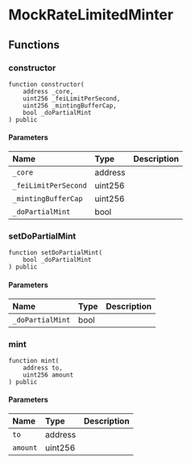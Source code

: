 # MockRateLimitedMinter

## Functions

### constructor

```solidity
function constructor(
    address _core,
    uint256 _feiLimitPerSecond,
    uint256 _mintingBufferCap,
    bool _doPartialMint
) public
```

#### Parameters

| Name | Type | Description |
| :--- | :--- | :---------- |
| `_core` | address |  |
| `_feiLimitPerSecond` | uint256 |  |
| `_mintingBufferCap` | uint256 |  |
| `_doPartialMint` | bool |  |

### setDoPartialMint

```solidity
function setDoPartialMint(
    bool _doPartialMint
) public
```

#### Parameters

| Name | Type | Description |
| :--- | :--- | :---------- |
| `_doPartialMint` | bool |  |

### mint

```solidity
function mint(
    address to,
    uint256 amount
) public
```

#### Parameters

| Name | Type | Description |
| :--- | :--- | :---------- |
| `to` | address |  |
| `amount` | uint256 |  |

